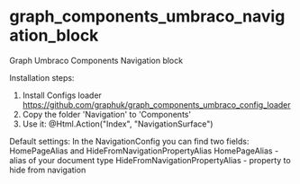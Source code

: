 # graph_components_umbraco_navigation_block
Graph Umbraco Components Navigation block

Installation steps:
1. Install Configs loader https://github.com/graphuk/graph_components_umbraco_config_loader
2. Copy the folder 'Navigation' to 'Components'
3. Use it: @Html.Action("Index", "NavigationSurface")

Default settings:
In the NavigationConfig you can find two fields: HomePageAlias and HideFromNavigationPropertyAlias
HomePageAlias - alias of your document type
HideFromNavigationPropertyAlias - property to hide from navigation